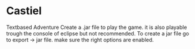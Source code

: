 # Castiel
Textbased Adventure
Create a .jar file to play the game. it is also playable trough 
the console of eclipse but not recommended.
To create a jar file go to export -> jar file. make sure the right options are enabled. 
